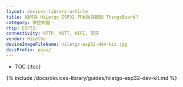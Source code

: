 ```yaml
---
layout: devices-library-article
title: 如何将 HiLetgo ESP32 开发板连接到 ThingsBoard？
category: 微控制器
chip: ESP32
connectivity: HTTP, MQTT, WIFI, 蓝牙
vendor: HiLetGo
deviceImageFileName: hiletgo-esp32-dev-kit.jpg
docsPrefix: paas/
---
```


* TOC
{:toc}

{% include /docs/devices-library/guides/hiletgo-esp32-dev-kit.md %}